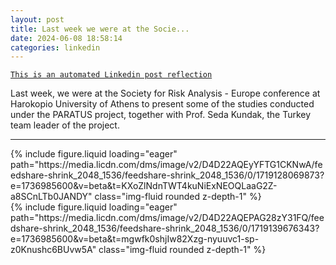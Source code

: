 ```yaml
---
layout: post
title: Last week we were at the Socie...
date: 2024-06-08 18:58:14
categories: linkedin
---
```


[`This is an automated Linkedin post reflection`](https://www.linkedin.com/feed/update/urn:li:activity:7205281990185594880)

Last week, we were at the Society for Risk Analysis - Europe conference at Harokopio University of Athens to present some of the studies conducted under the PARATUS project, together with Prof. Seda Kundak, the Turkey team leader of the project.

<hr>
<div class="row mt-3 d-flex justify-content-center align-items-center>

<div class="col-sm mt-3 mt-md-0">{% include figure.liquid loading="eager" path="https://media.licdn.com/dms/image/v2/D4D22AQEyYFTG1CKNwA/feedshare-shrink_2048_1536/feedshare-shrink_2048_1536/0/1719128069873?e=1736985600&v=beta&t=KXoZlNdnTWT4kuNiExNEOQLaaG2Z-a8SCnLTb0JANDY" class="img-fluid rounded z-depth-1" %}</div>
<div class="col-sm mt-3 mt-md-0">{% include figure.liquid loading="eager" path="https://media.licdn.com/dms/image/v2/D4D22AQEPAG28zY31FQ/feedshare-shrink_2048_1536/feedshare-shrink_2048_1536/0/1719139676343?e=1736985600&v=beta&t=mgwfk0shjIw82Xzg-nyuuvc1-sp-z0Knushc6BUvw5A" class="img-fluid rounded z-depth-1" %}</div>

</div>
